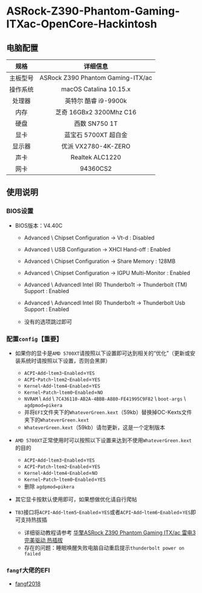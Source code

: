# ASRock-Z390-Phantom-Gaming-ITXac-OpenCore-Hackintosh



## 电脑配置
|规格 | 详细信息|
|:-: | :-:|
|主板型号| ASRock Z390 Phantom Gaming-ITX/ac |
|操作系统|macOS Catalina 10.15.x |
|处理器|英特尔 酷睿 i9-9900k|
|内存|芝奇 16GBx2 3200Mhz C16|
|硬盘| 西数 SN750 1T |
|显卡|蓝宝石 5700XT 超白金|
|显示器|优派 VX2780-4K-ZERO|
|声卡| Realtek ALC1220|
|网卡| 94360CS2|

## 使用说明

### BIOS设置

- BIOS版本：V4.40C

  - Advanced \ Chipset Configuration → Vt-d : Disabled

  - Advanced \ USB Configuration → XHCI Hand-off : Enabled

  - Advanced \ Chipset Configuration → Share Memory : 128MB

  - Advanced \ Chipset Configuration → IGPU Multi-Monitor : Enabled
  
  - Advanced \ Advancedl Intel (R) Thunderbo1t → Thunderbolt (TM)
  Support : Enabled
  
  - Advanced \ Advancedl Intel (R) Thunderbo1t → Thunderbolt Usb Support
 : Enabled  
  
  - 没有的选项跳过即可
  
  
### 配置`config`【重要】

- 如果你的显卡是`AMD 5700XT`请按照以下设置即可达到相关的“优化”（更新或安装系统时请按照以下设置，否则会黑屏）

  - `ACPI`-`Add`-`ltem3`-`Enabled`=`YES`
  - `ACPI`-`Patch`-`ltem2`-`Enabled`=`YES`
  - `Kernel`-`Add`-`ltem4`-`Enabled`=`YES`
  - `Kernel`-`Patch`-`ltem0`-`Enabled`=`NO`
  - `NVRAM` \ `Add` \ `7C436110-AB2A-4BBB-A880-FE41995C9F82` \ `boot-args` \ `agdpmod=pikera`  
  - 并将`EFI`文件夹下的`WhateverGreen.kext`（59kb）替换掉OC-Kexts文件夹下的`WhateverGreen.kext`
  - `WhateverGreen.kext`（59kb）请勿更新，这是一个定制版本 
 
- `AMD 5700XT`正常使用时可以按照以下设置来达到不使用`WhateverGreen.kext`的目的

  - `ACPI`-`Add`-`ltem3`-`Enabled`=`YES`
  - `ACPI`-`Patch`-`ltem2`-`Enabled`=`YES`
  - `Kernel`-`Add`-`ltem4`-`Enabled`=`NO`
  - `Kernel`-`Patch`-`ltem0`-`Enabled`=`YES`
  - 删除 `agdpmod=pikera`  
  
- 其它显卡按默认使用即可，如果想做优化请自行爬帖
  
- `TB3`接口将`ACPI`-`Add`-`ltem5`-`Enabled`=`YES`或者`ACPI`-`Add`-`ltem6`-`Enabled`=`YES`即可支持热拔插
  
  - 详细驱动教程请参考 [华擎ASRock Z390 Phantom Gaming ITX/ac 雷电3 完美驱动 热插拔](https://fangf.cc/2020/05/19/TB3/) 
  - 存在的问题：睡眠唤醒失败电脑自动重启提示`thunderbolt power on failed`

### `fangf`大佬的EFI
 
  - [fangf2018](https://github.com/fangf2018/ASRock-Z390-Phantom-ITX-OpenCore-Hackintosh)
  


